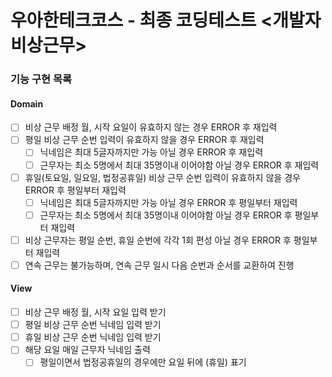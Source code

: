 # 우아한테크코스 - 최종 코딩테스트 <개발자 비상근무>

### 기능 구현 목록

#### Domain

- [ ] 비상 근무 배정 월, 시작 요일이 유효하지 않는 경우 ERROR 후 재입력
- [ ] 평일 비상 근무 순번 입력이 유효하지 않을 경우 ERROR 후 재입력
  - [ ] 닉네임은 최대 5글자까지만 가능 아닐 경우 ERROR 후 재입력
  - [ ] 근무자는 최소 5명에서 최대 35명이내 이어야함 아닐 경우 ERROR 후 재입력
- [ ] 휴일(토요일, 일요일, 법정공휴일) 비상 근무 순번 입력이 유효하지 않을 경우 ERROR 후 평일부터 재입력
  - [ ] 닉네임은 최대 5글자까지만 가능 아닐 경우 ERROR 후 평일부터 재입력
  - [ ] 근무자는 최소 5명에서 최대 35명이내 이어야함 아닐 경우 ERROR 후 평일부터 재입력
- [ ] 비상 근무자는 평일 순번, 휴일 순번에 각각 1회 편성 아닐 경우 ERROR 후 평일부터 재입력
- [ ] 연속 근무는 불가능하며, 연속 근무 일시 다음 순번과 순서를 교환하여 진행

#### View

- [ ] 비상 근무 배정 월, 시작 요일 입력 받기
- [ ] 평일 비상 근무 순번 닉네임 입력 받기
- [ ] 휴일 비상 근무 순번 닉네임 입력 받기
- [ ] 해당 요일 매일 근무자 닉네임 출력
  - [ ] 평일이면서 법정공휴일의 경우에만 요일 뒤에 (휴일) 표기
